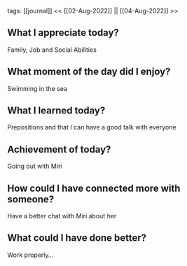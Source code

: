 
tags: [[journal]]
<< [[02-Aug-2022]] || [[04-Aug-2022]] >>




## What I appreciate today? 
Family, Job and Social Abilities 


## What moment of the day did I enjoy? 
Swimming in the sea


##  What I learned today? 
Prepositions and that I can have a good talk with everyone 


## Achievement of today? 
Going out with Miri



## How could I have connected more with someone? 
Have a better chat with Miri about her


## What could I have done better? 
Work properly…


